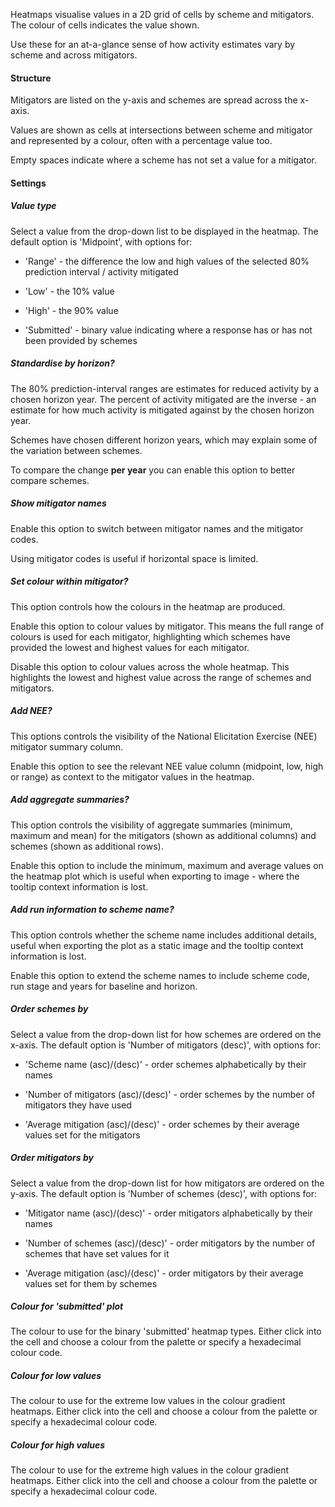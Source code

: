 Heatmaps visualise values in a 2D grid of cells by scheme and mitigators. The colour of cells indicates the value shown.

Use these for an at-a-glance sense of how activity estimates vary by scheme and across mitigators.

#### Structure

Mitigators are listed on the y-axis and schemes are spread across the x-axis.

Values are shown as cells at intersections between scheme and mitigator and represented by a colour, often with a percentage value too.

Empty spaces indicate where a scheme has not set a value for a mitigator.

#### Settings

##### Value type

Select a value from the drop-down list to be displayed in the heatmap. The default option is 'Midpoint', with options for:

-   'Range' - the difference the low and high values of the selected 80% prediction interval / activity mitigated

-   'Low' - the 10% value

-   'High' - the 90% value

-   'Submitted' - binary value indicating where a response has or has not been provided by schemes

##### Standardise by horizon?

The 80% prediction-interval ranges are estimates for reduced activity by a chosen horizon year. The percent of activity mitigated are the inverse - an estimate for how much activity is mitigated against by the chosen horizon year.

Schemes have chosen different horizon years, which may explain some of the variation between schemes.

To compare the change **per year** you can enable this option to better compare schemes.

##### Show mitigator names

Enable this option to switch between mitigator names and the mitigator codes.

Using mitigator codes is useful if horizontal space is limited.

##### Set colour within mitigator?

This option controls how the colours in the heatmap are produced.

Enable this option to colour values by mitigator. This means the full range of colours is used for each mitigator, highlighting which schemes have provided the lowest and highest values for each mitigator.

Disable this option to colour values across the whole heatmap. This highlights the lowest and highest value across the range of schemes and mitigators.

##### Add NEE?

This options controls the visibility of the National Elicitation Exercise (NEE) mitigator summary column.

Enable this option to see the relevant NEE value column (midpoint, low, high or range) as context to the mitigator values in the heatmap.

##### Add aggregate summaries?

This option controls the visibility of aggregate summaries (minimum, maximum and mean) for the mitigators (shown as additional columns) and schemes (shown as additional rows).

Enable this option to include the minimum, maximum and average values on the heatmap plot which is useful when exporting to image - where the tooltip context information is lost.

##### Add run information to scheme name?

This option controls whether the scheme name includes additional details, useful when exporting the plot as a static image and the tooltip context information is lost.

Enable this option to extend the scheme names to include scheme code, run stage and years for baseline and horizon.

##### Order schemes by

Select a value from the drop-down list for how schemes are ordered on the x-axis. The default option is 'Number of mitigators (desc)', with options for:

-   'Scheme name (asc)/(desc)' - order schemes alphabetically by their names

-   'Number of mitigators (asc)/(desc)' - order schemes by the number of mitigators they have used

-   'Average mitigation (asc)/(desc)' - order schemes by their average values set for the mitigators

##### Order mitigators by

Select a value from the drop-down list for how mitigators are ordered on the y-axis. The default option is 'Number of schemes (desc)', with options for:

-   'Mitigator name (asc)/(desc)' - order mitigators alphabetically by their names

-   'Number of schemes (asc)/(desc)' - order mitigators by the number of schemes that have set values for it

-   'Average mitigation (asc)/(desc)' - order mitigators by their average values set for them by schemes

##### Colour for 'submitted' plot

The colour to use for the binary 'submitted' heatmap types. Either click into the cell and choose a colour from the palette or specify a hexadecimal colour code.

##### Colour for low values

The colour to use for the extreme low values in the colour gradient heatmaps. Either click into the cell and choose a colour from the palette or specify a hexadecimal colour code.

##### Colour for high values

The colour to use for the extreme high values in the colour gradient heatmaps. Either click into the cell and choose a colour from the palette or specify a hexadecimal colour code.
